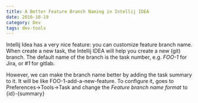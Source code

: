 ```yaml
---
title: A Better Feature Branch Naming in Intellij IDEA
date: 2016-10-19
category: Dev
tags: dev-tools
---
```


Intellij Idea has a very nice feature: you can customize feature branch name. When create a new task, the Intellij IDEA will help you create a new (git) branch. The default name of the branch is the task number, e.g. *FOO-1* for Jira, or *\#1* for gitlab. 

However, we can make the branch name better by adding the task summary to it. It will be like FOO-1-add-a-new-feature. To configure it, goes to Preferences-\>Tools-\>Task and change the *Feature branch name format* to {id}-{summary}
